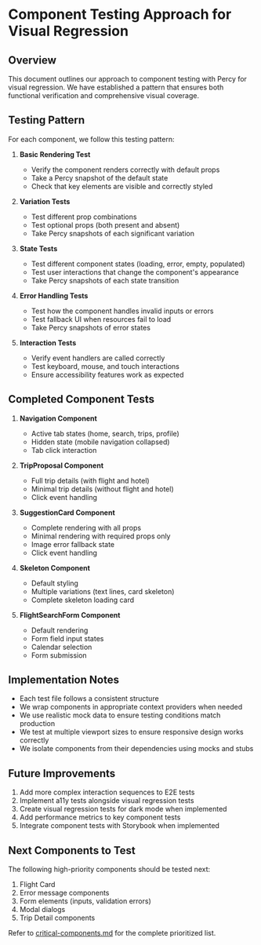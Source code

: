 # Component Testing Approach for Visual Regression

## Overview

This document outlines our approach to component testing with Percy for visual regression. We have established a pattern that ensures both functional verification and comprehensive visual coverage.

## Testing Pattern

For each component, we follow this testing pattern:

1. **Basic Rendering Test**
   - Verify the component renders correctly with default props
   - Take a Percy snapshot of the default state
   - Check that key elements are visible and correctly styled

2. **Variation Tests**
   - Test different prop combinations
   - Test optional props (both present and absent)
   - Take Percy snapshots of each significant variation

3. **State Tests**
   - Test different component states (loading, error, empty, populated)
   - Test user interactions that change the component's appearance
   - Take Percy snapshots of each state transition

4. **Error Handling Tests**
   - Test how the component handles invalid inputs or errors
   - Test fallback UI when resources fail to load
   - Take Percy snapshots of error states

5. **Interaction Tests**
   - Verify event handlers are called correctly
   - Test keyboard, mouse, and touch interactions
   - Ensure accessibility features work as expected

## Completed Component Tests

1. **Navigation Component**
   - Active tab states (home, search, trips, profile)
   - Hidden state (mobile navigation collapsed)
   - Tab click interaction

2. **TripProposal Component**
   - Full trip details (with flight and hotel)
   - Minimal trip details (without flight and hotel)
   - Click event handling

3. **SuggestionCard Component**
   - Complete rendering with all props
   - Minimal rendering with required props only
   - Image error fallback state
   - Click event handling

4. **Skeleton Component**
   - Default styling
   - Multiple variations (text lines, card skeleton)
   - Complete skeleton loading card

5. **FlightSearchForm Component**
   - Default rendering
   - Form field input states
   - Calendar selection
   - Form submission

## Implementation Notes

- Each test file follows a consistent structure
- We wrap components in appropriate context providers when needed
- We use realistic mock data to ensure testing conditions match production
- We test at multiple viewport sizes to ensure responsive design works correctly
- We isolate components from their dependencies using mocks and stubs

## Future Improvements

1. Add more complex interaction sequences to E2E tests
2. Implement a11y tests alongside visual regression tests
3. Create visual regression tests for dark mode when implemented
4. Add performance metrics to key component tests
5. Integrate component tests with Storybook when implemented

## Next Components to Test

The following high-priority components should be tested next:

1. Flight Card
2. Error message components
3. Form elements (inputs, validation errors)
4. Modal dialogs
5. Trip Detail components

Refer to [critical-components.md](./critical-components.md) for the complete prioritized list. 